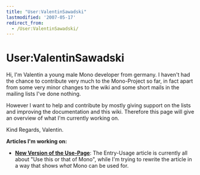 ```yaml
---
title: "User:ValentinSawadski"
lastmodified: '2007-05-17'
redirect_from:
  - /User:ValentinSawadski/
---
```


User:ValentinSawadski
=====================

Hi, I'm Valentin a young male Mono developer from germany. I haven't had the chance to contribute very much to the Mono-Project so far, in fact apart from some very minor changes to the wiki and some short mails in the mailing lists I've done nothing.

However I want to help and contribute by mostly giving support on the lists and improving the documentation and this wiki. Therefore this page will give an overview of what I'm currently working on.

Kind Regards, Valentin.

**Articles I'm working on:**

-   **[New Version of the Use-Page](/New_Version_of_the_Use-Page)**: The Entry-Usage article is currently all about "Use this or that of Mono", while I'm trying to rewrite the article in a way that shows *what* Mono can be used for.
